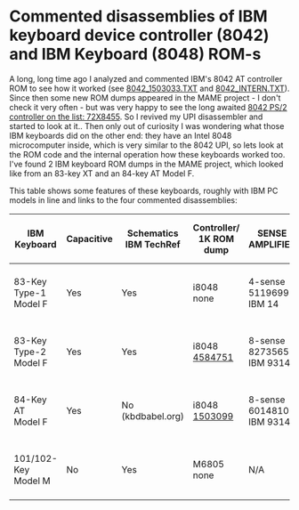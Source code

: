 # Commented disassemblies of IBM keyboard device controller (8042) and IBM Keyboard (8048) ROM-s

A long, long time ago I analyzed and commented IBM's 8042 AT controller ROM to see how it worked (see [8042_1503033.TXT](8042_1503033.TXT) and [8042_INTERN.TXT](8042_INTERN.TXT)). Since then some new ROM dumps appeared in the MAME project - I don't check it very often - but was very happy to see the long awaited <a href="8042_PS2_INTERN.TEXT">8042 PS/2 controller on the list: 72X8455</a>. So I revived my UPI disassembler and started to look at it.. Then only out of curiosity I was wondering what those IBM keyboards did on the other end: they have an Intel 8048 microcomputer inside, which is very similar to the 8042 UPI, so lets look at the ROM code and the internal operation how these keyboards worked too. I've found 2 IBM keyboard ROM dumps in the MAME project, which looked like from an 83-key XT and an 84-key AT Model F. 

This table shows some features of these keyboards, roughly with IBM PC models in line and links to the four commented disassemblies: 






| IBM Keyboard   | Capacitive |  Schematics<br>IBM TechRef |  Controller/<br>1K ROM dump | SENSE<br>AMPLIFIER | Keyboard<br>Matrix = N  |  PC Controller/<br>2K ROM dump    |
|----------------|------------|--------------|--------------|------------|----------------|-----------------|
| 83-Key Type-1<br>Model F |  Yes |  Yes |   i8048<br>none     |  4-sense<br>5119699<br>IBM 14 |  24 x 4 =  96  |    BIOS+LS322<br>N/A<br><br>IBM PC 1981    |
| 83-Key Type-2<br>Model F  |    Yes     |     Yes      |   i8048<br><a href="8048_XT_INTERN.TEXT">4584751</a>     |  8-sense<br>8273565<br>IBM 9314   |  12 x 8 =  96  |    BIOS+LS322<br>N/A<br><br>IBM PC/XT 1983   |
| 84-Key AT<br>Model F      |    Yes     |     No<br>(kbdbabel.org)       |   i8048<br><a href="8048_AT_INTERN.TEXT">1503099</a>      |  8-sense<br>6014810<br>IBM 9314   |  16 x 8 = 128  |    i8042 AT<br><a href="8042_1503033.TXT">1503033</a><br><br>IBM PC/AT 1984     |
| 101/102-Key<br>Model M    |    No      |     Yes      |   M6805<br>none      |  N/A       |  16 x 8 = 128  |    i8042 PS/2<br><a href="8042_PS2_INTERN.TEXT">72X8455</a><br><br>IBM PS/2 1987   |
